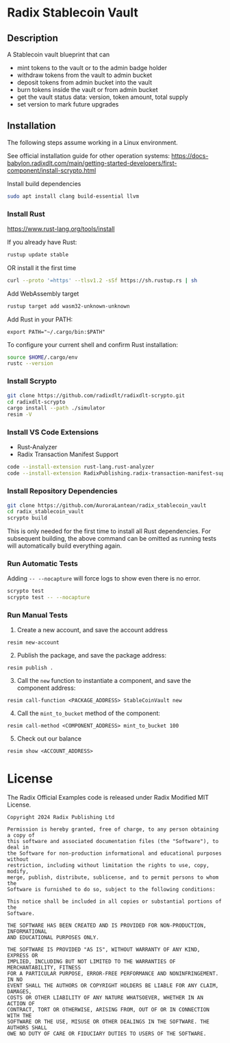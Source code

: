 # Radix Stablecoin Vault

## Description

A Stablecoin vault blueprint that can

- mint tokens to the vault or to the admin badge holder
- withdraw tokens from the vault to admin bucket
- deposit tokens from admin bucket into the vault
- burn tokens inside the vault or from admin bucket
- get the vault status data: version, token amount, total supply
- set version to mark future upgrades

## Installation

The following steps assume working in a Linux environment.

See official installation guide for other operation systems:
https://docs-babylon.radixdlt.com/main/getting-started-developers/first-component/install-scrypto.html

Install build dependencies

```bash
sudo apt install clang build-essential llvm
```

### Install Rust

https://www.rust-lang.org/tools/install

If you already have Rust:

```bash
rustup update stable
```

OR install it the first time

```bash
curl --proto '=https' --tlsv1.2 -sSf https://sh.rustup.rs | sh
```

Add WebAssembly target

```bash
rustup target add wasm32-unknown-unknown
```

Add Rust in your PATH:

```
export PATH="~/.cargo/bin:$PATH"
```

To configure your current shell and confirm Rust installation:

```bash
source $HOME/.cargo/env
rustc --version
```

### Install Scrypto

```bash
git clone https://github.com/radixdlt/radixdlt-scrypto.git
cd radixdlt-scrypto
cargo install --path ./simulator
resim -V
```

### Install VS Code Extensions

- Rust-Analyzer
- Radix Transaction Manifest Support

```bash
code --install-extension rust-lang.rust-analyzer
code --install-extension RadixPublishing.radix-transaction-manifest-support
```

### Install Repository Dependencies

```bash
git clone https://github.com/AuroraLantean/radix_stablecoin_vault
cd radix_stablecoin_vault
scrypto build
```

This is only needed for the first time to install all Rust dependencies. For subsequent building, the above command can be omitted as running tests will automatically build everything again.

### Run Automatic Tests

Adding `-- --nocapture` will force logs to show even there is no error.

```bash
scrypto test
scrypto test -- --nocapture
```

### Run Manual Tests

1. Create a new account, and save the account address

```
resim new-account
```

2. Publish the package, and save the package address:

```
resim publish .
```

3. Call the `new` function to instantiate a component, and save the component address:

```
resim call-function <PACKAGE_ADDRESS> StableCoinVault new
```

4. Call the `mint_to_bucket` method of the component:

```
resim call-method <COMPONENT_ADDRESS> mint_to_bucket 100
```

5. Check out our balance

```
resim show <ACCOUNT_ADDRESS>
```

# License

The Radix Official Examples code is released under Radix Modified MIT License.

    Copyright 2024 Radix Publishing Ltd

    Permission is hereby granted, free of charge, to any person obtaining a copy of
    this software and associated documentation files (the "Software"), to deal in
    the Software for non-production informational and educational purposes without
    restriction, including without limitation the rights to use, copy, modify,
    merge, publish, distribute, sublicense, and to permit persons to whom the
    Software is furnished to do so, subject to the following conditions:

    This notice shall be included in all copies or substantial portions of the
    Software.

    THE SOFTWARE HAS BEEN CREATED AND IS PROVIDED FOR NON-PRODUCTION, INFORMATIONAL
    AND EDUCATIONAL PURPOSES ONLY.

    THE SOFTWARE IS PROVIDED "AS IS", WITHOUT WARRANTY OF ANY KIND, EXPRESS OR
    IMPLIED, INCLUDING BUT NOT LIMITED TO THE WARRANTIES OF MERCHANTABILITY, FITNESS
    FOR A PARTICULAR PURPOSE, ERROR-FREE PERFORMANCE AND NONINFRINGEMENT. IN NO
    EVENT SHALL THE AUTHORS OR COPYRIGHT HOLDERS BE LIABLE FOR ANY CLAIM, DAMAGES,
    COSTS OR OTHER LIABILITY OF ANY NATURE WHATSOEVER, WHETHER IN AN ACTION OF
    CONTRACT, TORT OR OTHERWISE, ARISING FROM, OUT OF OR IN CONNECTION WITH THE
    SOFTWARE OR THE USE, MISUSE OR OTHER DEALINGS IN THE SOFTWARE. THE AUTHORS SHALL
    OWE NO DUTY OF CARE OR FIDUCIARY DUTIES TO USERS OF THE SOFTWARE.